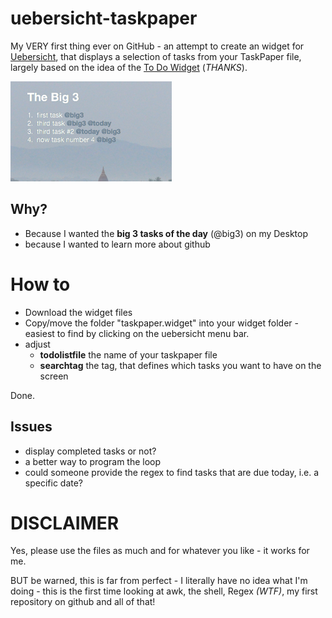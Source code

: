 # uebersicht-taskpaper
My VERY first thing ever on GitHub - an attempt to create an widget for [Uebersicht](http://tracesof.net/uebersicht/), that displays a selection of tasks from your TaskPaper file, largely based on the idea of the [To Do Widget](https://github.com/felixhageloh/uebersicht-widgets/tree/master/to-do-list) (*THANKS*).

![Screenshot](screenshot.png)

## Why?
- Because I wanted the **big 3 tasks of the day** (@big3) on my Desktop
- because I wanted to learn more about github

# How to
- Download the widget files
- Copy/move the folder "taskpaper.widget" into your widget folder - easiest to find by clicking on the uebersicht menu bar.
- adjust
  - **todolistfile** the name of your taskpaper file
  - **searchtag** the tag, that defines which tasks you want to have on the screen

Done.

## Issues
- display completed tasks or not?
- a better way to program the loop
- could someone provide the regex to find tasks that are due today, i.e. a specific date?


# DISCLAIMER
Yes, please use the files as much and for whatever you like - it works for me.

BUT be warned, this is far from perfect - I literally have no idea what I'm doing - this is the first time looking at awk, the shell, Regex *(WTF)*, my first repository on github and all of that!
